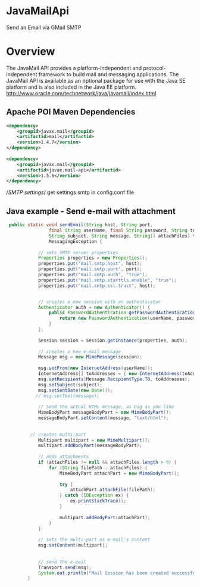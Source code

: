 # JavaMailApi
Send an Email via GMail SMTP

# Overview

The JavaMail API provides a platform-independent and protocol-independent framework to build mail and messaging applications. The JavaMail API is available as an optional package for use with the Java SE platform and is also included in the Java EE platform.
http://www.oracle.com/technetwork/java/javamail/index.html

## Apache POI Maven Dependencies
```xml
<dependency>
	<groupid>javax.mail</groupid>
	<artifactid>mail</artifactid>
	<version>1.4.7</version>
</dependency>
 
<dependency>
	<groupid>javax.mail</groupid>
	<artifactid>javax.mail-api</artifactid>
	<version>1.5.5</version>
</dependency>

```

/*SMTP settings*/ 
get settings smtp in config.conf file


## Java example - Send e-mail with attachment

```java
 public static void sendEmail(String host, String port,
	            final String userName, final String password, String toAddress,
	            String subject, String message, String[] attachFiles) throws AddressException,
	            MessagingException {
	 
	        // sets SMTP server properties
	        Properties properties = new Properties();
	        properties.put("mail.smtp.host", host);
	        properties.put("mail.smtp.port", port);
	        properties.put("mail.smtp.auth", "true");
	        properties.put("mail.smtp.starttls.enable", "true");
	        properties.put("mail.smtp.ssl.trust", host);


	        // creates a new session with an authenticator
	        Authenticator auth = new Authenticator() {
	            public PasswordAuthentication getPasswordAuthentication() {
	                return new PasswordAuthentication(userName, password);
	            }
	        };
	 
	        Session session = Session.getInstance(properties, auth);
	 
	        // creates a new e-mail message
	        Message msg = new MimeMessage(session);
	 
	        msg.setFrom(new InternetAddress(userName));
	        InternetAddress[] toAddresses = { new InternetAddress(toAddress) };
	        msg.setRecipients(Message.RecipientType.TO, toAddresses);
	        msg.setSubject(subject);
	        msg.setSentDate(new Date());
	       // msg.setText(message);
	        
	        // Send the actual HTML message, as big as you like
	        MimeBodyPart messageBodyPart = new MimeBodyPart();
	        messageBodyPart.setContent(message, "text/html");
	        
	 
	     // creates multi-part
	        Multipart multipart = new MimeMultipart();
	        multipart.addBodyPart(messageBodyPart);
	 
	        // adds attachments
	        if (attachFiles != null && attachFiles.length > 0) {
	            for (String filePath : attachFiles) {
	                MimeBodyPart attachPart = new MimeBodyPart();
	 
	                try {
	                    attachPart.attachFile(filePath);
	                } catch (IOException ex) {
	                    ex.printStackTrace();
	                }
	 
	                multipart.addBodyPart(attachPart);
	            }
	        }
	 
	        // sets the multi-part as e-mail's content
	        msg.setContent(multipart);
	        
	        
	        // send the e-mail
	        Transport.send(msg);
	        System.out.println("Mail Session has been created successfully..");
	    }

```
